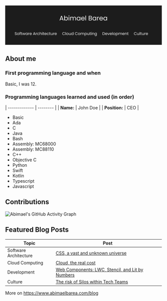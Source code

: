 ![Header](main.png)

## About me

### First programming language and when 
Basic, I was 12. 

### Programming languages learned and used (in order)

| ------------- | -------- |
| **Name:** | John Doe |
| **Position:** | CEO |

- Basic
- Ada
- C
- Java
- Bash
- Assembly: MC68000
- Assembly: MC88110
- C++
- Objective C
- Python
- Swift
- Kotlin
- Typescript
- Javascript

## Contributions

![Abimael's GitHub Activity Graph](https://github-readme-activity-graph.vercel.app/graph?username=abimaelbarea&theme=github-compact)

## Featured Blog Posts

| Topic                 | Post                                                                                                                                               |
| --------------------- | -------------------------------------------------------------------------------------------------------------------------------------------------- |
| Software Architecture | [CSS, a vast and unknown universe](https://www.abimaelbarea.com/blog/css)                                                                          |
| Cloud Computing       | [Cloud, the real cost](https://www.abimaelbarea.com/blog/cloud-cost)                                                                               |
| Development           | [Web Components: LWC, Stencil, and Lit by Numbers](https://medium.com/front-end-weekly/web-components-lwc-stencil-and-lit-by-numbers-b158efcf82f7) |
| Culture               | [The risk of Silos within Tech Teams](https://www.abimaelbarea.com/blog/tech-silos)                                                                |

More on https://www.abimaelbarea.com/blog
